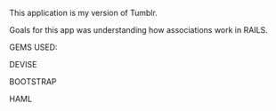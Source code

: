 This application is my version of Tumblr.

Goals for this app was understanding how associations work in RAILS.

GEMS USED:

DEVISE

BOOTSTRAP

HAML
